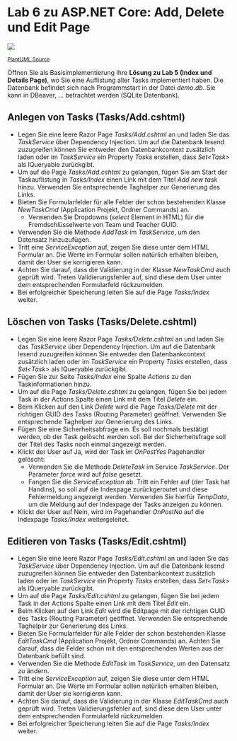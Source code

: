 # Lab 6 zu ASP.NET Core: Add, Delete und Edit Page

![](https://www.plantuml.com/plantuml/svg/jP7FIiGm4CRlVOhGexABNdlG1QjuK15Q7s1C1ZkQFoMPmehuxgOXgTZjrLvc-WtppMycXy3WUJAw6aYXG3Fofp38WrEXGiiKVti48xug4RzpyGG6HICwzcJVijR9mJajDOJmM_gkId_7auhfOd57Fh3Ty7c0RVtM0EcLSo6J0_h_S8RmiTXsq-ixIbutzyJwn34TgqaXAmMoALcPVHp90vEpBV3iCuUU3ERw8noV7LcURnh3TQHBLFN5VdzMYztkIjINTPgqMIZJoahtO1NPijJoAat9ifwicXIoSkCH6DKfOOj1UXhd5TPdQ9sSJ3HzyN_EcnbMf0LWkvf83cZLPFGF)

<small>[PlantUML Source](https://www.plantuml.com/plantuml/uml/jP7FIiGm4CRlVOhGexABNdlG1QjuK15Q7s1C1ZkQFoMPmehuxgOXgTZjrLvc-WtppMycXy3WUJAw6aYXG3Fofp38WrEXGiiKVti48xug4RzpyGG6HICwzcJVijR9mJajDOJmM_gkId_7auhfOd57Fh3Ty7c0RVtM0EcLSo6J0_h_S8RmiTXsq-ixIbutzyJwn34TgqaXAmMoALcPVHp90vEpBV3iCuUU3ERw8noV7LcURnh3TQHBLFN5VdzMYztkIjINTPgqMIZJoahtO1NPijJoAat9ifwicXIoSkCH6DKfOOj1UXhd5TPdQ9sSJ3HzyN_EcnbMf0LWkvf83cZLPFGF)</small>

Öffnen Sie als Basisimplementierung Ihre **Lösung zu Lab 5 (Index und Details Page)**, wo Sie eine Auflistung aller Tasks implementiert haben.
Die Datenbank befindet sich nach Programmstart in der Datei *demo.db*.
Sie kann in DBeaver, ... betrachtet werden (SQLite Datenbank).

## Anlegen von Tasks (Tasks/Add.cshtml)

- Legen Sie eine leere Razor Page *Tasks/Add.cshtml* an und laden Sie das *TaskService* über Dependency Injection.
  Um auf die Datenbank lesend zuzugreifen können Sie entweder den Datenbankcontext zusätzlich laden oder im *TaskService* ein Property *Tasks* erstellen, dass *Set\<Task\>* als IQueryable zurückgibt.
- Um auf die Page *Tasks/Add.cshtml* zu gelangen, fügen Sie am Start der Taskauflistung in *Tasks/Index* einen Link mit dem Titel *Add new task* hinzu.
  Verwenden Sie entsprechende Taghelper zur Generierung des Links.
- Bieten Sie Formularfelder für alle Felder der schon bestehenden Klasse *NewTaskCmd* (Application Projekt, Ordner Commands) an.
  - Verwenden Sie Dropdowns (*select* Element in HTML) für die Fremdschlüsselwerte von Team und Teacher GUID.
- Verwenden Sie die Methode *AddTask* im *TaskService*, um den Datensatz hinzuzufügen.
- Tritt eine *ServiceException* auf, zeigen Sie diese unter dem HTML Formular an.
  Die Werte im Formular sollen natürlich erhalten bleiben, damit der User sie korrigieren kann.
- Achten Sie darauf, dass die Validierung in der Klasse *NewTaskCmd* auch geprüft wird.
  Treten Validierungsfehler auf, sind diese dem User unter dem entsprechenden Formularfeld rückzumelden.
- Bei erfolgreicher Speicherung leiten Sie auf die Page *Tasks/Index* weiter.

## Löschen von Tasks (Tasks/Delete.cshtml)

- Legen Sie eine leere Razor Page *Tasks/Delete.cshtml* an und laden Sie das *TaskService* über Dependency Injection.
  Um auf die Datenbank lesend zuzugreifen können Sie entweder den Datenbankcontext zusätzlich laden oder im *TaskService* ein Property *Tasks* erstellen, dass *Set\<Task\>* als IQueryable zurückgibt.
- Fügen Sie zur Seite *Tasks/Index* eine Spalte *Actions* zu den Taskinformationen hinzu.
- Um auf die Page *Tasks/Delete.cshtml* zu gelangen, fügen Sie bei jedem Task in der Actions Spalte einen Link mit dem Titel *Delete* ein.
- Beim Klicken auf den Link *Delete* wird die Page *Tasks/Delete* mit der richtigen GUID des Tasks (Routing Parameter) geöffnet.
  Verwenden Sie entsprechende Taghelper zur Generierung des Links.
- Fügen Sie eine Sicherheitsabfrage ein.
  Es soll nochmals bestätigt werden, ob der Task gelöscht werden soll.
  Bei der Sicherheitsfrage soll der Titel des Tasks noch einmal angezeigt werden.
- Klickt der User auf Ja, wird der Task im *OnPostYes* Pagehandler gelöscht:
  - Verwenden Sie die Methode *DeleteTask* im Service *TaskService*.
    Der Parameter *force* wird auf *false* gesetzt.
  - Fangen Sie die *ServiceException* ab.
    Tritt ein Fehler auf (der Task hat Handins), so soll auf die Indexpage zurückgeroutet und diese Fehlermeldung angezeigt werden.
    Verwenden Sie hierfür *TempData*, um die Meldung auf der Indexpage der Tasks anzeigen zu können.
- Klickt der User auf Nein, wird im Pagehandler *OnPostNo* auf die Indexpage *Tasks/Index* weitergeleitet.

## Editieren von Tasks (Tasks/Edit.cshtml)

- Legen Sie eine leere Razor Page *Tasks/Edit.cshtml* an und laden Sie das *TaskService* über Dependency Injection.
  Um auf die Datenbank lesend zuzugreifen können Sie entweder den Datenbankcontext zusätzlich laden oder im *TaskService* ein Property *Tasks* erstellen, dass *Set\<Task\>* als IQueryable zurückgibt.
- Um auf die Page *Tasks/Edit.cshtml* zu gelangen, fügen Sie bei jedem Task in der Actions Spalte einen Link mit dem Titel *Edit* ein.
- Beim Klicken auf den Link *Edit* wird die Editpage mit der richtigen GUID des Tasks (Routing Parameter) geöffnet.
  Verwenden Sie entsprechende Taghelper zur Generierung des Links.
- Bieten Sie Formularfelder für alle Felder der schon bestehenden Klasse *EditTaskCmd* (Application Projekt, Ordner Commands) an.
  Achten Sie darauf, dass die Felder schon mit den entsprechenden Werten aus der Datenbank befüllt sind.
- Verwenden Sie die Methode *EditTask* im *TaskService*, um den Datensatz zu ändern.
- Tritt eine *ServiceException* auf, zeigen Sie diese unter dem HTML Formular an.
  Die Werte im Formular sollen natürlich erhalten bleiben, damit der User sie korrigieren kann.
- Achten Sie darauf, dass die Validierung in der Klasse *EditTaskCmd* auch geprüft wird.
  Treten Validierungsfehler auf, sind diese dem User unter dem entsprechenden Formularfeld rückzumelden.
- Bei erfolgreicher Speicherung leiten Sie auf die Page *Tasks/Index* weiter.

